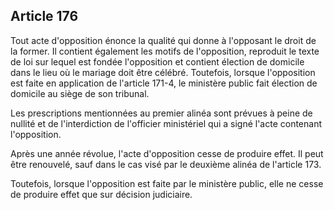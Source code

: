 Article 176
----
Tout acte d'opposition énonce la qualité qui donne à l'opposant le droit de la
former. Il contient également les motifs de l'opposition, reproduit le texte de
loi sur lequel est fondée l'opposition et contient élection de domicile dans le
lieu où le mariage doit être célébré. Toutefois, lorsque l'opposition est faite
en application de l'article 171-4, le ministère public fait élection de domicile
au siège de son tribunal.

Les prescriptions mentionnées au premier alinéa sont prévues à peine de nullité
et de l'interdiction de l'officier ministériel qui a signé l'acte contenant
l'opposition.

Après une année révolue, l'acte d'opposition cesse de produire effet. Il peut
être renouvelé, sauf dans le cas visé par le deuxième alinéa de l'article 173.

Toutefois, lorsque l'opposition est faite par le ministère public, elle ne cesse
de produire effet que sur décision judiciaire.

